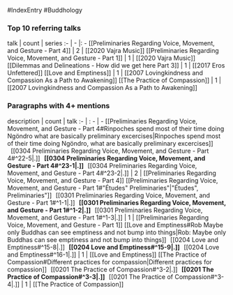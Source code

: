 #IndexEntry #Buddhology

### Top 10 referring talks
talk | count | series
:- | - |: -
[[Preliminaries Regarding Voice, Movement, and Gesture - Part 4]] | 2 | [[2020 Vajra Music]]
[[Preliminaries Regarding Voice, Movement, and Gesture - Part 1]] | 1 | [[2020 Vajra Music]]
[[Dilemmas and Delineations - How did we get here Part 3]] | 1 | [[2017 Eros Unfettered]]
[[Love and Emptiness]] | 1 | [[2007 Lovingkindness and Compassion As a Path to Awakening]]
[[The Practice of Compassion]] | 1 | [[2007 Lovingkindness and Compassion As a Path to Awakening]]

### Paragraphs with 4+ mentions
description | count | talk
:- | : - | -
[[Preliminaries Regarding Voice, Movement, and Gesture - Part 4#Rinpoches spend most of their time doing Ngöndro what are basically preliminary excercises\|Rinpoches spend most of their time doing Ngöndro, what are basically preliminary excercises]] &nbsp;&nbsp;[[0304 Preliminaries Regarding Voice, Movement, and Gesture - Part 4#^22-5\|.]] &nbsp; **[[0304 Preliminaries Regarding Voice, Movement, and Gesture - Part 4#^23-1\|.]]** &nbsp; [[0304 Preliminaries Regarding Voice, Movement, and Gesture - Part 4#^23-2\|.]] | 2 | [[Preliminaries Regarding Voice, Movement, and Gesture - Part 4]]
[[Preliminaries Regarding Voice, Movement, and Gesture - Part 1#"Études" Preliminaries"\|"Études", Preliminaries"]] &nbsp;&nbsp;[[0301 Preliminaries Regarding Voice, Movement, and Gesture - Part 1#^1-1\|.]] &nbsp; **[[0301 Preliminaries Regarding Voice, Movement, and Gesture - Part 1#^1-2\|.]]** &nbsp; [[0301 Preliminaries Regarding Voice, Movement, and Gesture - Part 1#^1-3\|.]] | 1 | [[Preliminaries Regarding Voice, Movement, and Gesture - Part 1]]
[[Love and Emptiness#Rob Maybe only Buddhas can see emptiness and not bump into things\|Rob: Maybe only Buddhas can see emptiness and not bump into things]] &nbsp;&nbsp;[[0204 Love and Emptiness#^15-8\|.]] &nbsp; **[[0204 Love and Emptiness#^15-9\|.]]** &nbsp; [[0204 Love and Emptiness#^16-1\|.]] | 1 | [[Love and Emptiness]]
[[The Practice of Compassion#Different practices for compassion\|Different practices for compassion]] &nbsp;&nbsp;[[0201 The Practice of Compassion#^3-2\|.]] &nbsp; **[[0201 The Practice of Compassion#^3-3\|.]]** &nbsp; [[0201 The Practice of Compassion#^3-4\|.]] | 1 | [[The Practice of Compassion]]

